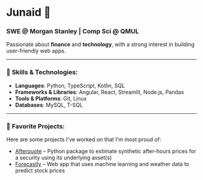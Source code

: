 # Junaid 👋

### SWE @ Morgan Stanley | Comp Sci @ QMUL

Passionate about **finance** and **technology**, with a strong interest in building user-friendly web apps.

---

### 🌱 **Skills & Technologies**:
- **Languages**: Python, TypeScript, Kotlin, SQL
- **Frameworks & Libraries**: Angular, React, Streamlit, Node.js, Pandas
- **Tools & Platforms**: Git, Linux
- **Databases**: MySQL, T-SQL

---

### 🚀 **Favorite Projects**:

Here are some projects I've worked on that I'm most proud of:

- [Afterquote](https://pypi.org/project/afterquote) – Python package to estimate synthetic after-hours prices for a security using its underlying asset(s)
- [Forecastly](https://github.com/jxcg/Forecastly) – Web app that uses machine learning and weather data to predict stock prices
